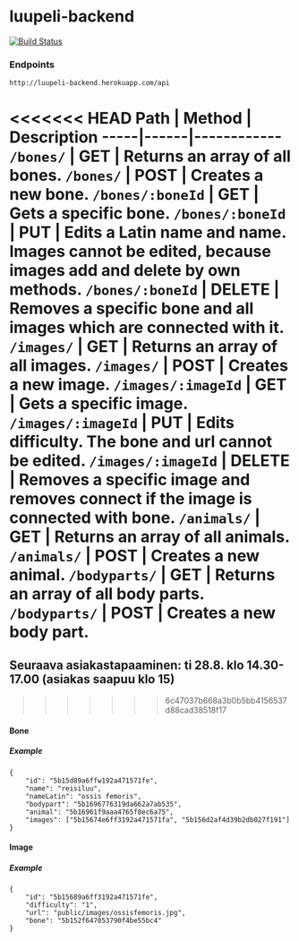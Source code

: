 # luupeli-backend
[![Build Status](https://travis-ci.org/luupeli/luupeli-backend.svg?branch=master)](https://travis-ci.org/luupeli/luupeli-backend)

### Endpoints

`http://luupeli-backend.herokuapp.com/api`

<<<<<<< HEAD
Path | Method | Description
-----|------|------------
`/bones/` | GET | Returns an array of all bones.
`/bones/` | POST | Creates a new bone.
`/bones/:boneId` | GET | Gets a specific bone.
`/bones/:boneId` | PUT | Edits a Latin name and name. Images cannot be edited, because images add and delete by own methods.
`/bones/:boneId` | DELETE | Removes a specific bone and all images which are connected with it.
`/images/` | GET | Returns an array of all images.
`/images/` | POST | Creates a new image.
`/images/:imageId` | GET | Gets a specific image.
`/images/:imageId` | PUT | Edits difficulty. The bone and url cannot be edited.
`/images/:imageId` | DELETE | Removes a specific image and removes connect if the image is connected with bone.
`/animals/` | GET | Returns an array of all animals.
`/animals/` | POST | Creates a new animal.
`/bodyparts/` | GET | Returns an array of all body parts.
`/bodyparts/` | POST | Creates a new body part.
=======
## Seuraava asiakastapaaminen: ti 28.8. klo 14.30-17.00 (asiakas saapuu klo 15)
>>>>>>> 6c47037b668a3b0b5bb4156537d88cad38518f17

#### Bone
##### Example
```
{
    "id": "5b15d89a6ffw192a471571fe",
    "name": "reisiluu",
    "nameLatin": "ossis femoris",
    "bodypart": "5b1696776319da662a7ab535",
    "animal": "5b16961f9aaa4765f8ec6a75",
    "images": ["5b15674e6ff3192a471571fa", "5b156d2af4d39b2db027f191"]
}
```

#### Image
##### Example
```
{
    "id": "5b15689a6ff3192a471571fe",
    "difficulty": "1",
    "url": "public/images/ossisfemoris.jpg",
    "bone": "5b152f647053790f4be55bc4"
}
```
